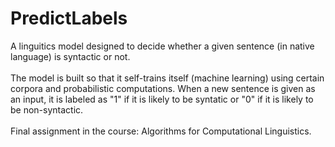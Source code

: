 # PredictLabels
A linguitics model designed to decide whether a given sentence (in native language) is syntactic or not.<br />
<br />
The model is built so that it self-trains itself (machine learning) using certain corpora and probabilistic computations. When a new sentence is given as an input, it is labeled as "1" if it is likely to be syntatic or "0" if it is likely to be non-syntactic.<br />
<br />
Final assignment in the course: Algorithms for Computational Linguistics.
